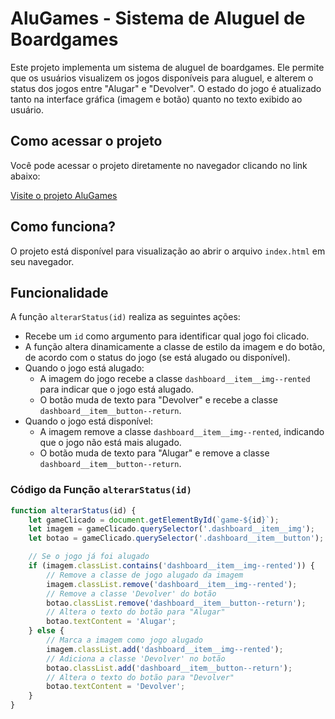 # AluGames - Sistema de Aluguel de Boardgames

Este projeto implementa um sistema de aluguel de boardgames. Ele permite que os usuários visualizem os jogos disponíveis para aluguel, e alterem o status dos jogos entre "Alugar" e "Devolver". O estado do jogo é atualizado tanto na interface gráfica (imagem e botão) quanto no texto exibido ao usuário.

## Como acessar o projeto

Você pode acessar o projeto diretamente no navegador clicando no link abaixo:

[Visite o projeto AluGames](https://alugames-three-green.vercel.app/)

## Como funciona?

O projeto está disponível para visualização ao abrir o arquivo `index.html` em seu navegador.


## Funcionalidade

A função `alterarStatus(id)` realiza as seguintes ações:

- Recebe um `id` como argumento para identificar qual jogo foi clicado.
- A função altera dinamicamente a classe de estilo da imagem e do botão, de acordo com o status do jogo (se está alugado ou disponível).
- Quando o jogo está alugado:
  - A imagem do jogo recebe a classe `dashboard__item__img--rented` para indicar que o jogo está alugado.
  - O botão muda de texto para "Devolver" e recebe a classe `dashboard__item__button--return`.
- Quando o jogo está disponível:
  - A imagem remove a classe `dashboard__item__img--rented`, indicando que o jogo não está mais alugado.
  - O botão muda de texto para "Alugar" e remove a classe `dashboard__item__button--return`.

### Código da Função `alterarStatus(id)`

```javascript
function alterarStatus(id) {
    let gameClicado = document.getElementById(`game-${id}`);
    let imagem = gameClicado.querySelector('.dashboard__item__img');
    let botao = gameClicado.querySelector('.dashboard__item__button');

    // Se o jogo já foi alugado
    if (imagem.classList.contains('dashboard__item__img--rented')) {
        // Remove a classe de jogo alugado da imagem
        imagem.classList.remove('dashboard__item__img--rented');
        // Remove a classe 'Devolver' do botão
        botao.classList.remove('dashboard__item__button--return');
        // Altera o texto do botão para "Alugar"
        botao.textContent = 'Alugar';
    } else {
        // Marca a imagem como jogo alugado
        imagem.classList.add('dashboard__item__img--rented');
        // Adiciona a classe 'Devolver' no botão
        botao.classList.add('dashboard__item__button--return');
        // Altera o texto do botão para "Devolver"
        botao.textContent = 'Devolver';
    }
}
